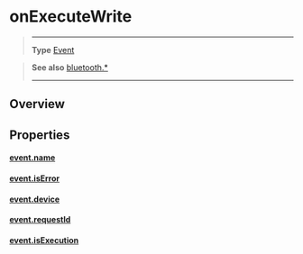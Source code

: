 # onExecuteWrite

> --------------------- ------------------------------------------------------------------------------------------
> __Type__              [Event](https://docs.coronalabs.com/api/type/Event.html)


> __See also__          [bluetooth.*](/plugin/bluetooth/)
> --------------------- ------------------------------------------------------------------------------------------

## Overview

## Properties

#### [event.name](/plugin/bluetooth/type/Server/event/onExecuteWrite/name)

#### [event.isError](/plugin/bluetooth/type/Server/event/onExecuteWrite/isError)

#### [event.device](/plugin/bluetooth/type/Server/event/onExecuteWrite/device)

#### [event.requestId](/plugin/bluetooth/type/Server/event/onExecuteWrite/requestId)

#### [event.isExecution](/plugin/bluetooth/type/Server/event/onExecuteWrite/isExecution)